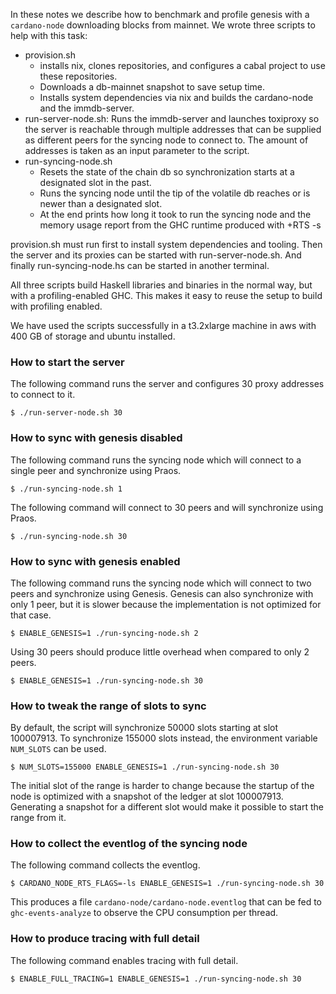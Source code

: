 In these notes we describe how to benchmark and profile genesis with a
`cardano-node` downloading blocks from mainnet. We wrote three scripts to
help with this task:

* provision.sh
    * installs nix, clones repositories, and configures a cabal project to
      use these repositories.
    * Downloads a db-mainnet snapshot to save setup time.
    * Installs system dependencies via nix and builds the cardano-node and
      the immdb-server.
* run-server-node.sh:
  Runs the immdb-server and launches toxiproxy so the server is reachable
  through multiple addresses that can be supplied as different peers for the
  syncing node to connect to. The amount of addresses is taken as an input
  parameter to the script.
* run-syncing-node.sh
    * Resets the state of the chain db so synchronization starts at a
      designated slot in the past.
    * Runs the syncing node until the tip of the volatile db reaches or is
      newer than a designated slot.
    * At the end prints how long it took to run the syncing node and the memory
      usage report from the GHC runtime produced with +RTS -s

provision.sh must run first to install system dependencies and tooling. Then
the server and its proxies can be started with run-server-node.sh. And finally
run-syncing-node.hs can be started in another terminal.

All three scripts build Haskell libraries and binaries in the normal way, but
with a profiling-enabled GHC. This makes it easy to reuse the setup to build
with profiling enabled.

We have used the scripts successfully in a t3.2xlarge machine in aws with 400
GB of storage and ubuntu installed.

### How to start the server

The following command runs the server and configures 30 proxy addresses to
connect to it.
```
$ ./run-server-node.sh 30
```

### How to sync with genesis disabled

The following command runs the syncing node which will connect to a single peer
and synchronize using Praos.
```
$ ./run-syncing-node.sh 1
```

The following command will connect to 30 peers and will synchronize using Praos.
```
$ ./run-syncing-node.sh 30
```

### How to sync with genesis enabled

The following command runs the syncing node which will connect to two peers and
synchronize using Genesis. Genesis can also synchronize with only 1 peer, but
it is slower because the implementation is not optimized for that case.
```
$ ENABLE_GENESIS=1 ./run-syncing-node.sh 2
```

Using 30 peers should produce little overhead when compared to only 2 peers.
```
$ ENABLE_GENESIS=1 ./run-syncing-node.sh 30
```

### How to tweak the range of slots to sync

By default, the script will synchronize 50000 slots starting at slot 100007913.
To synchronize 155000 slots instead, the environment variable `NUM_SLOTS` can
be used.
```
$ NUM_SLOTS=155000 ENABLE_GENESIS=1 ./run-syncing-node.sh 30
```

The initial slot of the range is harder to change because the startup of the
node is optimized with a snapshot of the ledger at slot 100007913. Generating a
snapshot for a different slot would make it possible to start the range from
it.

### How to collect the eventlog of the syncing node

The following command collects the eventlog.
```
$ CARDANO_NODE_RTS_FLAGS=-ls ENABLE_GENESIS=1 ./run-syncing-node.sh 30
```

This produces a file `cardano-node/cardano-node.eventlog` that can be fed to
`ghc-events-analyze` to observe the CPU consumption per thread.

### How to produce tracing with full detail

The following command enables tracing with full detail.
```
$ ENABLE_FULL_TRACING=1 ENABLE_GENESIS=1 ./run-syncing-node.sh 30
```
